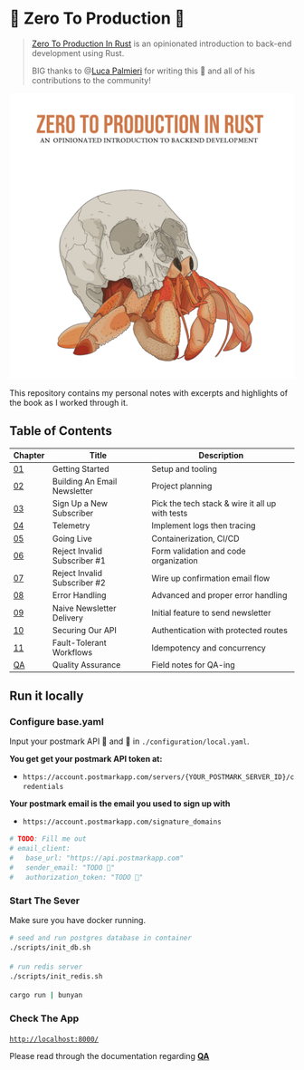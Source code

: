 # 🦀 Zero To Production 🚀

> [Zero To Production In Rust](https://zero2prod.com) is an opinionated introduction to back-end development using Rust.
>
> BIG thanks to @[Luca Palmieri](https://github.com/LukeMathWalker) for writing this 📕 and all of his contributions to the community!

![book cover](./assets/book_cover.png)

This repository contains my personal notes with excerpts and highlights of the book as I worked through it.

## Table of Contents

| Chapter               | Title                        | Description                                     |
| --------------------- | ---------------------------- | ----------------------------------------------- |
| [01](./docs/ch_01.md) | Getting Started              | Setup and tooling                               |
| [02](./docs/ch_02.md) | Building An Email Newsletter | Project planning                                |
| [03](./docs/ch_03.md) | Sign Up a New Subscriber     | Pick the tech stack & wire it all up with tests |
| [04](./docs/ch_04.md) | Telemetry                    | Implement logs then tracing                     |
| [05](./docs/ch_05.md) | Going Live                   | Containerization, CI/CD                         |
| [06](./docs/ch_06.md) | Reject Invalid Subscriber #1 | Form validation and code organization           |
| [07](./docs/ch_07.md) | Reject Invalid Subscriber #2 | Wire up confirmation email flow                 |
| [08](./docs/ch_08.md) | Error Handling               | Advanced and proper error handling              |
| [09](./docs/ch_09.md) | Naive Newsletter Delivery    | Initial feature to send newsletter              |
| [10](./docs/ch_10.md) | Securing Our API             | Authentication with protected routes            |
| [11](./docs/ch_11.md) | Fault-Tolerant Workflows     | Idempotency and concurrency                     |
| [QA](./docs/qa.md)    | Quality Assurance            | Field notes for QA-ing                          |

## Run it locally

### Configure base.yaml

Input your postmark API 📧 and 🔑 in `./configuration/local.yaml`.

**You get get your postmark API token at:**

- `https://account.postmarkapp.com/servers/{YOUR_POSTMARK_SERVER_ID}/credentials`

**Your postmark email is the email you used to sign up with**

- `https://account.postmarkapp.com/signature_domains`

```yaml
# TODO: Fill me out
# email_client:
#   base_url: "https://api.postmarkapp.com"
#   sender_email: "TODO 📧"
#   authorization_token: "TODO 🔑"
```

### Start The Sever

Make sure you have docker running.

```sh
# seed and run postgres database in container
./scripts/init_db.sh

# run redis server
./scripts/init_redis.sh

cargo run | bunyan
```

### Check The App

[`http://localhost:8000/`](http://localhost:8000/)

Please read through the documentation regarding [**QA**](./docs/qa.md)
